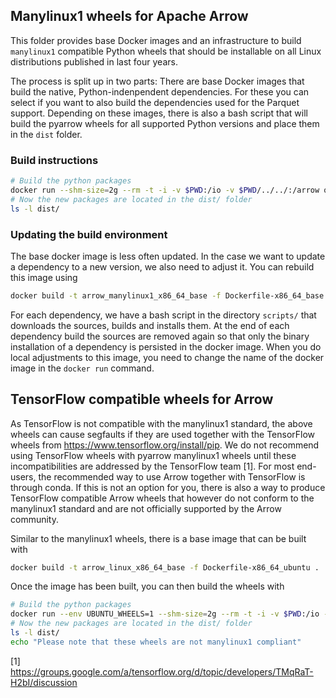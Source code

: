 <!---
  Licensed to the Apache Software Foundation (ASF) under one
  or more contributor license agreements.  See the NOTICE file
  distributed with this work for additional information
  regarding copyright ownership.  The ASF licenses this file
  to you under the Apache License, Version 2.0 (the
  "License"); you may not use this file except in compliance
  with the License.  You may obtain a copy of the License at

    http://www.apache.org/licenses/LICENSE-2.0

  Unless required by applicable law or agreed to in writing,
  software distributed under the License is distributed on an
  "AS IS" BASIS, WITHOUT WARRANTIES OR CONDITIONS OF ANY
  KIND, either express or implied.  See the License for the
  specific language governing permissions and limitations
  under the License.
-->

## Manylinux1 wheels for Apache Arrow

This folder provides base Docker images and an infrastructure to build
`manylinux1` compatible Python wheels that should be installable on all
Linux distributions published in last four years.

The process is split up in two parts: There are base Docker images that build
the native, Python-indenpendent dependencies. For these you can select if you
want to also build the dependencies used for the Parquet support. Depending on
these images, there is also a bash script that will build the pyarrow wheels
for all supported Python versions and place them in the `dist` folder.

### Build instructions

```bash
# Build the python packages
docker run --shm-size=2g --rm -t -i -v $PWD:/io -v $PWD/../../:/arrow quay.io/xhochy/arrow_manylinux1_x86_64_base:latest /io/build_arrow.sh
# Now the new packages are located in the dist/ folder
ls -l dist/
```

### Updating the build environment
The base docker image is less often updated. In the case we want to update
a dependency to a new version, we also need to adjust it. You can rebuild
this image using

```bash
docker build -t arrow_manylinux1_x86_64_base -f Dockerfile-x86_64_base .
```

For each dependency, we have a bash script in the directory `scripts/` that
downloads the sources, builds and installs them. At the end of each dependency
build the sources are removed again so that only the binary installation of a
dependency is persisted in the docker image. When you do local adjustments to
this image, you need to change the name of the docker image in the `docker run`
command.

## TensorFlow compatible wheels for Arrow

As TensorFlow is not compatible with the manylinux1 standard, the above
wheels can cause segfaults if they are used together with the TensorFlow wheels
from https://www.tensorflow.org/install/pip. We do not recommend using
TensorFlow wheels with pyarrow manylinux1 wheels until these incompatibilities
are addressed by the TensorFlow team [1]. For most end-users, the recommended
way to use Arrow together with TensorFlow is through conda.
If this is not an option for you, there is also a way to produce TensorFlow
compatible Arrow wheels that however do not conform to the manylinux1 standard
and are not officially supported by the Arrow community.

Similar to the manylinux1 wheels, there is a base image that can be built with

```bash
docker build -t arrow_linux_x86_64_base -f Dockerfile-x86_64_ubuntu .
```

Once the image has been built, you can then build the wheels with

```bash
# Build the python packages
docker run --env UBUNTU_WHEELS=1 --shm-size=2g --rm -t -i -v $PWD:/io -v $PWD/../../:/arrow arrow_linux_x86_64_base:latest /io/build_arrow.sh
# Now the new packages are located in the dist/ folder
ls -l dist/
echo "Please note that these wheels are not manylinux1 compliant"
```

[1] https://groups.google.com/a/tensorflow.org/d/topic/developers/TMqRaT-H2bI/discussion
